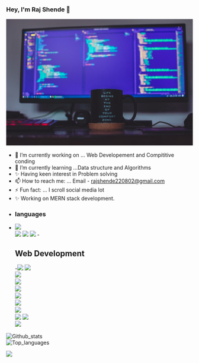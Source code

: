 ### Hey, I'm Raj Shende 👋
![](https://github.com/shenderaj9021/shenderaj9021/blob/main/img1.jpg)
<!--
**shenderaj9021/shenderaj9021** is a ✨ _special_ ✨ repository because its `README.md` (this file) appears on your GitHub profile.
-->
- 🔭 I’m currently working on ...  Web Developement and Compititive conding
- 🌱 I’m currently learning ...Data structure and Algorithms 
- ✨ Having keen interest in Problem solving
- 📫 How to reach me: ... Email - rajshende220802@gmail.com
- ⚡ Fun fact: ... I scroll social media lot
- ✨ Working on MERN stack development.
- <h3>languages </h3>
-  <img src="https://img.shields.io/badge/C-00599C?style=for-the-badge&logo=c&logoColor=white"></img>  
  <img src="https://img.shields.io/badge/C%2B%2B-00599C?style=for-the-badge&logo=c%2B%2B&logoColor=white"></img>
  <img src="https://img.shields.io/badge/JavaScript-F7DF1E?style=for-the-badge&logo=javascript&logoColor=black"></img>
  <img src="https://img.shields.io/badge/Python-14354C?style=for-the-badge&logo=python&logoColor=white"></img>
-<h2>Web Development </h2>
-<img src="https://img.shields.io/badge/HTML-239120?style=for-the-badge&logo=html5&logoColor=white"></img> 
<img src="https://img.shields.io/badge/CSS-239120?&style=for-the-badge&logo=css3&logoColor=white"></img>  
<img src="https://img.shields.io/badge/JavaScript-F7DF1E?style=for-the-badge&logo=javascript&logoColor=black"></img>  
<img src="https://img.shields.io/badge/Node.js-43853D?style=for-the-badge&logo=node.js&logoColor=white"></img>  
<img src="https://img.shields.io/badge/HTML5-E34F26?style=for-the-badge&logo=html5&logoColor=white"></img>  
<img src="https://img.shields.io/badge/React-20232A?style=for-the-badge&logo=react&logoColor=61DAFB"></img>  
<img src="https://img.shields.io/badge/Tailwind_CSS-38B2AC?style=for-the-badge&logo=tailwind-css&logoColor=white"></img>  
<img src="https://img.shields.io/badge/Bootstrap-563D7C?style=for-the-badge&logo=bootstrap&logoColor=white"></img>  
<img src="https://img.shields.io/badge/Redux-593D88?style=for-the-badge&logo=redux&logoColor=whitef"></img>
<img src="https://img.shields.io/badge/React_Router-CA4245?style=for-the-badge&logo=react-router&logoColor=white"></img>  
<img src="https://img.shields.io/badge/MongoDB-4EA94B?style=for-the-badge&logo=mongodb&logoColor=white"></img> 
 
![Github_stats](https://github-readme-stats.vercel.app/api?username=shenderaj9021&count_private=true&show_icons=true&theme=radical)
<br>
![Top_languages](https://github-readme-stats.vercel.app/api/top-langs/?username=SHENDERAJ9021&show_icons=true&theme=radical)


<a href="rajshende220802@gmail.com"><img src="https://img.shields.io/badge/Gmail-D14836?style=for-the-badge&logo=gmail&logoColor=white"></a>
